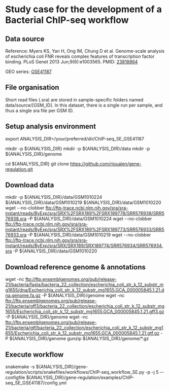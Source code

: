 # Study case for the development of a Bacterial ChIP-seq workflow


## Data source

Reference: Myers KS, Yan H, Ong IM, Chung D et al. Genome-scale analysis of escherichia coli FNR reveals complex features of transcription factor binding. PLoS Genet 2013 Jun;9(6):e1003565. PMID: [23818864](http://www.ncbi.nlm.nih.gov/pubmed/23818864)


GEO series: [GSE41187](http://www.ncbi.nlm.nih.gov/geo/query/acc.cgi?acc=GSE41187)



## File organisation

Short read files (.sra) are stored in sample-specific folders named data/source/[GSM_ID].
In this dataset, there is a single run per sample, and thus a single sra file per GSM ID. 


## Setup analysis environment

export ANALYSIS_DIR=/your/preferred/dir/ChIP-seq_SE_GSE41187

mkdir -p ${ANALYSIS_DIR}
mkdir -p ${ANALYSIS_DIR}/data 
mkdir -p ${ANALYSIS_DIR}/genome

cd ${ANALYSIS_DIR}
git clone https://github.com/rioualen/gene-regulation.git
<!--TODO: replace with tar.gz download of gene-regulation-v3.0-->

## Download data

mkdir -p ${ANALYSIS_DIR}/data/GSM1010224 ${ANALYSIS_DIR}/data/GSM1010219 ${ANALYSIS_DIR}/data/GSM1010220
wget --no-clobber ftp://ftp-trace.ncbi.nlm.nih.gov/sra/sra-instant/reads/ByExp/sra/SRX%2FSRX189%2FSRX189778/SRR576938/SRR576938.sra -P ${ANALYSIS_DIR}/data/GSM1010224
wget --no-clobber ftp://ftp-trace.ncbi.nlm.nih.gov/sra/sra-instant/reads/ByExp/sra/SRX%2FSRX189%2FSRX189773/SRR576933/SRR576933.sra -P ${ANALYSIS_DIR}/data/GSM1010219
wget --no-clobber ftp://ftp-trace.ncbi.nlm.nih.gov/sra/sra-instant/reads/ByExp/sra/SRX/SRX189/SRX189774/SRR576934/SRR576934.sra -P ${ANALYSIS_DIR}/data/GSM1010220


## Download reference genome & annotations

wget -nc ftp://ftp.ensemblgenomes.org/pub/release-21/bacteria/fasta/bacteria_22_collection/escherichia_coli_str_k_12_substr_mg1655/dna/Escherichia_coli_str_k_12_substr_mg1655.GCA_000005845.1.21.dna.genome.fa.gz -P ${ANALYSIS_DIR}/genome
wget -nc ftp://ftp.ensemblgenomes.org/pub/release-21/bacteria/gff3/bacteria_22_collection/escherichia_coli_str_k_12_substr_mg1655/Escherichia_coli_str_k_12_substr_mg1655.GCA_000005845.1.21.gff3.gz -P ${ANALYSIS_DIR}/genome
wget -nc ftp://ftp.ensemblgenomes.org/pub/release-21/bacteria/gtf/bacteria_22_collection/escherichia_coli_str_k_12_substr_mg1655/Escherichia_coli_str_k_12_substr_mg1655.GCA_000005845.1.21.gtf.gz -P ${ANALYSIS_DIR}/genome
gunzip ${ANALYSIS_DIR}/genome/*.gz


## Execute workflow

snakemake -s ${ANALYSIS_DIR}/gene-regulation/scripts/snakefiles/workflows/ChIP-seq_workflow_SE.py -p -j 5 --configfile ${ANALYSIS_DIR}/gene-regulation/examples/ChIP-seq_SE_GSE41187/config.yml
